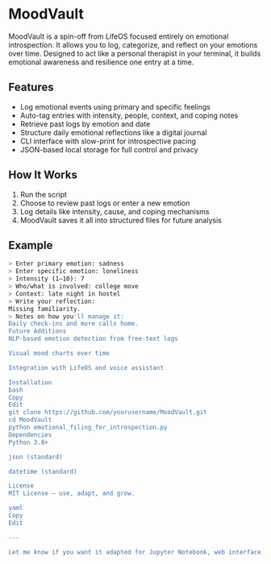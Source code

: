 # MoodVault

MoodVault is a spin-off from LifeOS focused entirely on emotional introspection. It allows you to log, categorize, and reflect on your emotions over time. Designed to act like a personal therapist in your terminal, it builds emotional awareness and resilience one entry at a time.

## Features

- Log emotional events using primary and specific feelings
- Auto-tag entries with intensity, people, context, and coping notes
- Retrieve past logs by emotion and date
- Structure daily emotional reflections like a digital journal
- CLI interface with slow-print for introspective pacing
- JSON-based local storage for full control and privacy

## How It Works

1. Run the script
2. Choose to review past logs or enter a new emotion
3. Log details like intensity, cause, and coping mechanisms
4. MoodVault saves it all into structured files for future analysis

## Example

```bash
> Enter primary emotion: sadness
> Enter specific emotion: loneliness
> Intensity (1–10): 7
> Who/what is involved: college move
> Context: late night in hostel
> Write your reflection:
Missing familiarity.
> Notes on how you'll manage it:
Daily check-ins and more calls home.
Future Additions
NLP-based emotion detection from free-text logs

Visual mood charts over time

Integration with LifeOS and voice assistant

Installation
bash
Copy
Edit
git clone https://github.com/yourusername/MoodVault.git
cd MoodVault
python emotional_filing_for_introspection.py
Dependencies
Python 3.8+

json (standard)

datetime (standard)

License
MIT License – use, adapt, and grow.

yaml
Copy
Edit

---

Let me know if you want it adapted for Jupyter Notebook, web interface, or made more poetic.
